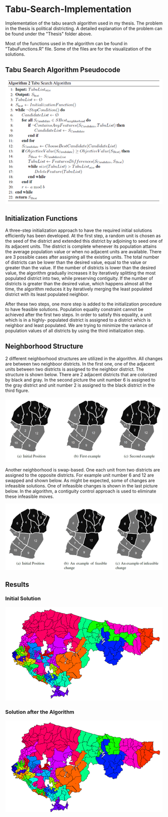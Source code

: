 # Tabu-Search-Implementation
Implementation of the tabu search algorithm used in my thesis. The problem in the thesis is political districting. A detailed explanation of the problem can be found under the "Thesis" folder above. 

Most of the functions used in the algorithm can be found in "TabuFunctions.R" file. Some of the files are for the visualization of the solutions.

## Tabu Search Algorithm Pseudocode
<p align="center">
  <img src='images/tabuSearch.PNG'/>
</p>

## Initialization Functions

A three-step initialization approach to have the required initial solutions efficiently has been developed.
At the first step, a random unit is chosen as the seed of the district and extended
this district by adjoining to seed one of its adjacent units. The district is complete whenever
its population attains the average population value or when no adjacent units are
available. There are 3 possible cases after assigning all the existing units. The total number
of districts can be lower than the desired value, equal to the value or greater than the
value. If the number of districts is lower than the desired value, the algorithm gradually
increases it by iteratively splitting the most populated district into two, while preserving
contiguity. If the number of districts is greater than the desired value, which happens
almost all the time, the algorithm reduces it by iteratively merging the least populated
district with its least populated neighbor.

After these two steps, one more step is added to the initialization procedure to have feasible
solutions. Population equality constraint cannot be achieved after the first two steps.
In order to satisfy this equality, a unit which is in a highly- populated district is assigned
to a district which is neighbor and least populated. We are trying to minimize the variance
of population values of all districts by using the third initialization step.

## Neighborhood Structure 

2 different neighborhood structures are utilized in the algorithm. All changes are between
two neighboor districts. In the first one, one of the adjacent units between two districts is
assigned to the neighbor district. The structure is shown below. There are 2 adjacent
districts that are colorized by black and gray. In the second picture the unit number 6 is assigned
to the gray district and unit number 2 is assigned to the black district in the third figure.

<p align="center">
  <img src='images/ns.PNG'/>
</p>

Another neighborhood is swap-based. One each unit from two districts
are assigned to the opposite districts. For example unit number 6 and 12 are swapped
and shown below. As might be expected, some of changes are infeasible solutions.
One of infeasible changes is shown in the last picture below. In the algorithm, a contiguity control
approach is used to eliminate these infeasible moves.

<p align="center">
  <img src='images/ns2.PNG'/>
</p>

## Results

### Initial Solution

<p align="center">
  <img src='images/12NO.PNG'/>
</p>

### Solution after the Algorithm

<p align="center">
  <img src='images/17NO.PNG'/>
</p>
